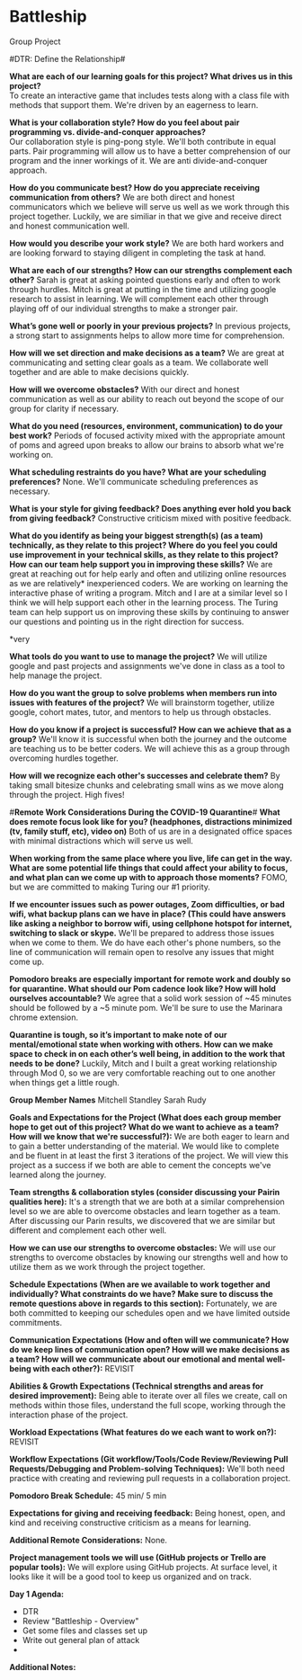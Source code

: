 # Battleship
Group Project

#DTR: Define the Relationship#

**What are each of our learning goals for this project? What drives us in this project?**<br/>
To create an interactive game that includes tests along with a class file with methods that support them. We're driven by an eagerness to learn.

**What is your collaboration style? How do you feel about pair programming vs. divide-and-conquer approaches?**<br/>
Our collaboration style is ping-pong style. We'll both contribute in equal parts. Pair programming will allow us to have a better comprehension of our program and the inner workings of it. We are anti divide-and-conquer approach.

**How do you communicate best? How do you appreciate receiving communication from others?**
We are both direct and honest communicators which we believe will serve us well as we work through this project together. Luckily, we are similiar in that we give and receive direct and honest communication well. 

**How would you describe your work style?**
We are both hard workers and are looking forward to staying diligent in completing the task at hand. 

**What are each of our strengths? How can our strengths complement each other?**
Sarah is great at asking pointed questions early and often to work through hurdles. Mitch is great at putting in the time and utilizing google research to assist in learning. We will complement each other through playing off of our individual strengths to make a stronger pair.

**What’s gone well or poorly in your previous projects?**
In previous projects, a strong start to assignments helps to allow more time for comprehension. 

**How will we set direction and make decisions as a team?**
We are great at communicating and setting clear goals as a team. We collaborate well together and are able to make decisions quickly.

**How will we overcome obstacles?**
With our direct and honest communication as well as our ability to reach out beyond the scope of our group for clarity if necessary. 

**What do you need (resources, environment, communication) to do your best work?**
Periods of focused activity mixed with the appropriate amount of poms and agreed upon breaks to allow our brains to absorb what we're working on. 

**What scheduling restraints do you have? What are your scheduling preferences?**
None. We'll communicate scheduling preferences as necessary.

**What is your style for giving feedback? Does anything ever hold you back from giving feedback?**
Constructive criticism mixed with positive feedback. 

**What do you identify as being your biggest strength(s) (as a team) technically, as they relate to this project? Where do you feel you could use improvement in your technical skills, as they relate to this project? How can our team help support you in improving these skills?**
We are great at reaching out for help early and often and utilizing online resources as we are relatively* inexperienced coders. We are working on learning the interactive phase of writing a program. Mitch and I are at a similar level so I think we will help support each other in the learning process. The Turing team can help support us on improving these skills by continuing to answer our questions and pointing us in the right direction for success. 

*very

**What tools do you want to use to manage the project?**
We will utilize google and past projects and assignments we've done in class as a tool to help manage the project.

**How do you want the group to solve problems when members run into issues with features of the project?**
We will brainstorm together, utilize google, cohort mates, tutor, and mentors to help us through obstacles.

**How do you know if a project is successful? How can we achieve that as a group?**
We'll know it is successful when both the journey and the outcome are teaching us to be better coders. We will achieve this as a group through overcoming hurdles together. 

**How will we recognize each other's successes and celebrate them?**
By taking small bitesize chunks and celebrating small wins as we move along through the project. High fives!

#**Remote Work Considerations During the COVID-19 Quarantine**#
**What does remote focus look like for you? (headphones, distractions minimized (tv, family stuff, etc), video on)**
Both of us are in a designated office spaces with minimal distractions which will serve us well. 

**When working from the same place where you live, life can get in the way. What are some potential life things that could affect your ability to focus, and what plan can we come up with to approach those moments?**
FOMO, but we are committed to making Turing our #1 priority. 

**If we encounter issues such as power outages, Zoom difficulties, or bad wifi, what backup plans can we have in place? (This could have answers like asking a neighbor to borrow wifi, using cellphone hotspot for internet, switching to slack or skype.**
We'll be prepared to address those issues when we come to them. We do have each other's phone numbers, so the line of communication will remain open to resolve any issues that might come up. 

**Pomodoro breaks are especially important for remote work and doubly so for quarantine. What should our Pom cadence look like? How will hold ourselves accountable?**
We agree that a solid work session of ~45 minutes should be followed by a ~5 minute pom. We'll be sure to use the Marinara chrome extension. 

**Quarantine is tough, so it’s important to make note of our mental/emotional state when working with others. How can we make space to check in on each other’s well being, in addition to the work that needs to be done?**
Luckily, Mitch and I built a great working relationship through Mod 0, so we are very comfortable reaching out to one another when things get a little rough. 

**Group Member Names**
Mitchell Standley
Sarah Rudy

**Goals and Expectations for the Project (What does each group member hope to get out of this project? What do we want to achieve as a team? How will we know that we're successful?):**
We are both eager to learn and to gain a better understanding of the material. We would like to complete and be fluent in at least the first 3 iterations of the project. We will view this project as a success if we both are able to cement the concepts we've learned along the journey. 

**Team strengths & collaboration styles (consider discussing your Pairin qualities here):**
It's a strength that we are both at a similar comprehension level so we are able to overcome obstacles and learn together as a team. After discussing our Parin results, we discovered that we are similar but different and complement each other well. 

**How we can use our strengths to overcome obstacles:**
We will use our strengths to overcome obstacles by knowing our strengths well and how to utilize them as we work through the project together.

**Schedule Expectations (When are we available to work together and individually? What constraints do we have? Make sure to discuss the remote questions above in regards to this section):**
Fortunately, we are both committed to keeping our schedules open and we have limited outside commitments. 

**Communication Expectations (How and often will we communicate? How do we keep lines of communication open? How will we make decisions as a team? How will we communicate about our emotional and mental well-being with each other?):**
REVISIT

**Abilities & Growth Expectations (Technical strengths and areas for desired improvement):**
Being able to iterate over all files we create, call on methods within those files, understand the full scope, working through the interaction phase of the project. 

**Workload Expectations (What features do we each want to work on?):**
REVISIT

**Workflow Expectations (Git workflow/Tools/Code Review/Reviewing Pull Requests/Debugging and Problem-solving Techniques):**
We'll both need practice with creating and reviewing pull requests in a collaboration project. 

**Pomodoro Break Schedule:**
45 min/ 5 min 

**Expectations for giving and receiving feedback:**
Being honest, open, and kind and receiving constructive criticism as a means for learning.

**Additional Remote Considerations:**
None.

**Project management tools we will use (GitHub projects or Trello are popular tools):**
We will explore using GitHub projects. At surface level, it looks like it will be a good tool to keep us organized and on track. 

**Day 1 Agenda:**
- DTR 
- Review "Battleship - Overview"
- Get some files and classes set up 
- Write out general plan of attack
- 

**Additional Notes:**
